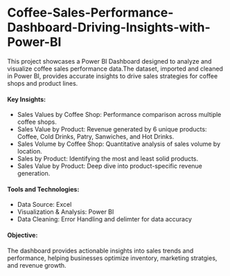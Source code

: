 # Coffee-Sales-Performance-Dashboard-Driving-Insights-with-Power-BI
This project showcases a Power BI Dashboard designed to analyze and visualize coffee sales performance data.The dataset, imported and cleaned in Power BI, provides accurate insights to drive sales strategies for coffee shops and product lines.


#### Key Insights:
* Sales Values by Coffee Shop: Performance comparison across multiple coffee shops.
* Sales Value by Product: Revenue generated by 6 unique products: Coffee, Cold Drinks, Patry, Sanwiches, and Hot Drinks.
* Sales Volume by Coffee Shop: Quantitative analysis of sales volume by location.
* Sales by Product: Identifying the most and least solid products.
* Sales Value by Product: Deep dive into product-specific revenue generation.

#### Tools and Technologies:
* Data Source: Excel
* Visualization & Analysis: Power BI
* Data Cleaning: Error Handling and delimter for data accuracy
  
#### Objective:
The dashboard provides actionable insights into sales trends and performance, helping businesses optimize inventory, marketing stratgies, and revenue growth.
